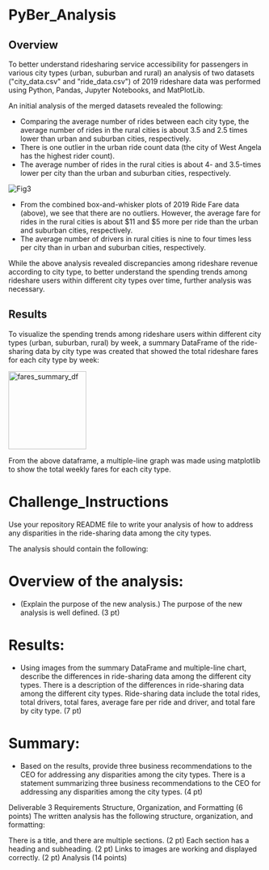 # PyBer_Analysis

## Overview
To better understand ridesharing service accessibility for passengers in various city types (urban, suburban and rural) an analysis of two datasets ("city_data.csv" and "ride_data.csv") of 2019 rideshare data was performed using Python, Pandas, Jupyter Notebooks, and MatPlotLib.

An initial analysis of the merged datasets revealed the following:
- Comparing the average number of rides between each city type, the average number of rides in the rural cities is about 3.5 and 2.5 times lower than urban and suburban cities, respectively.
- There is one outlier in the urban ride count data (the city of West Angela has the highest rider count). 
- The average number of rides in the rural cities is about 4- and 3.5-times lower per city than the urban and suburban cities, respectively.

![Fig3](https://user-images.githubusercontent.com/104729703/178143053-f56c640f-9353-4e27-93ce-7f2098a71ce5.png)

- From the combined box-and-whisker plots of 2019 Ride Fare data (above), we see that there are no outliers. However, the average fare for rides in the rural cities is about $11 and $5 more per ride than the urban and suburban cities, respectively. 
- The average number of drivers in rural cities is nine to four times less per city than in urban and suburban cities, respectively. 

While the above analysis revealed discrepancies among rideshare revenue according to city type, to better understand the spending trends among rideshare users within different city types over time, further analysis was necessary. 

## Results
To visualize the spending trends among rideshare users within different city types (urban, suburban, rural) by week, a summary DataFrame of the ride-sharing data by city type was created that showed the total rideshare fares for each city type by week:

<img width="154" alt="fares_summary_df" src="https://user-images.githubusercontent.com/104729703/178143317-0822110d-987b-4168-80ac-3d79ee08af21.png">

From the above dataframe, a multiple-line graph was made using matplotlib to show the total weekly fares for each city type. 


# Challenge_Instructions
Use your repository README file to write your analysis of how to address any disparities in the ride-sharing data among the city types.

The analysis should contain the following:

# Overview of the analysis: 
- (Explain the purpose of the new analysis.)
The purpose of the new analysis is well defined. (3 pt)

# Results: 
- Using images from the summary DataFrame and multiple-line chart, describe the differences in ride-sharing data among the different city types.
There is a description of the differences in ride-sharing data among the different city types. Ride-sharing data include the total rides, total drivers, total fares, average fare per ride and driver, and total fare by city type. (7 pt)

# Summary: 
- Based on the results, provide three business recommendations to the CEO for addressing any disparities among the city types.
There is a statement summarizing three business recommendations to the CEO for addressing any disparities among the city types. (4 pt)

Deliverable 3 Requirements
Structure, Organization, and Formatting (6 points)
The written analysis has the following structure, organization, and formatting:

There is a title, and there are multiple sections. (2 pt)
Each section has a heading and subheading. (2 pt)
Links to images are working and displayed correctly. (2 pt)
Analysis (14 points)


